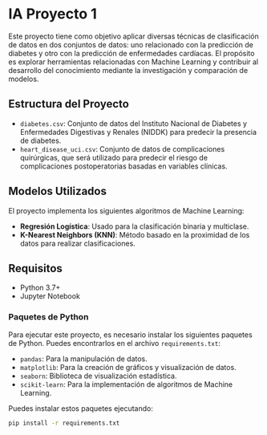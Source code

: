 # IA Proyecto 1

Este proyecto tiene como objetivo aplicar diversas técnicas de clasificación de datos en dos conjuntos de datos: uno relacionado con la predicción de diabetes y otro con la predicción de enfermedades cardíacas. El propósito es explorar herramientas relacionadas con Machine Learning y contribuir al desarrollo del conocimiento mediante la investigación y comparación de modelos.

## Estructura del Proyecto

- `diabetes.csv`: Conjunto de datos del Instituto Nacional de Diabetes y Enfermedades Digestivas y Renales (NIDDK) para predecir la presencia de diabetes.
- `heart_disease_uci.csv`: Conjunto de datos de complicaciones quirúrgicas, que será utilizado para predecir el riesgo de complicaciones postoperatorias basadas en variables clínicas.

## Modelos Utilizados

El proyecto implementa los siguientes algoritmos de Machine Learning:

- **Regresión Logística**: Usado para la clasificación binaria y multiclase.
- **K-Nearest Neighbors (KNN)**: Método basado en la proximidad de los datos para realizar clasificaciones.

## Requisitos

- Python 3.7+
- Jupyter Notebook

### Paquetes de Python

Para ejecutar este proyecto, es necesario instalar los siguientes paquetes de Python. Puedes encontrarlos en el archivo `requirements.txt`:

- `pandas`: Para la manipulación de datos.
- `matplotlib`: Para la creación de gráficos y visualización de datos.
- `seaborn`: Biblioteca de visualización estadística.
- `scikit-learn`: Para la implementación de algoritmos de Machine Learning.

Puedes instalar estos paquetes ejecutando:

```bash
pip install -r requirements.txt